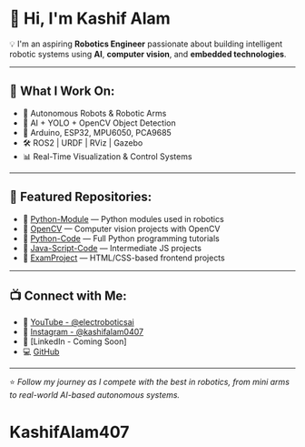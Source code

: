 # 👋 Hi, I'm Kashif Alam

💡 I'm an aspiring **Robotics Engineer** passionate about building intelligent robotic systems using **AI**, **computer vision**, and **embedded technologies**.

---

## 🚀 What I Work On:
- 🤖 Autonomous Robots & Robotic Arms  
- 🧠 AI + YOLO + OpenCV Object Detection  
- 🔧 Arduino, ESP32, MPU6050, PCA9685  
- 🛠️ ROS2 | URDF | RViz | Gazebo  
- 📊 Real-Time Visualization & Control Systems  

---

## 📂 Featured Repositories:
- 🔹 [Python-Module](https://github.com/KashifAlam407/Python-Module) — Python modules used in robotics  
- 🔹 [OpenCV](https://github.com/KashifAlam407/OpenCV) — Computer vision projects with OpenCV  
- 🔹 [Python-Code](https://github.com/KashifAlam407/Python-Code) — Full Python programming tutorials  
- 🔹 [Java-Script-Code](https://github.com/KashifAlam407/Java-Script-Code) — Intermediate JS projects  
- 🔹 [ExamProject](https://github.com/KashifAlam407/ExamProject) — HTML/CSS-based frontend projects  

---

## 📺 Connect with Me:
- 🎥 [YouTube - @electroboticsai](https://www.youtube.com/@electroboticsai)  
- 📸 [Instagram - @kashifalam0407](https://instagram.com/kashifalam0407)  
- 💼 [LinkedIn - Coming Soon]  
- 💻 [GitHub](https://github.com/KashifAlam407)  

---

⭐ *Follow my journey as I compete with the best in robotics, from mini arms to real-world AI-based autonomous systems.*
# KashifAlam407

